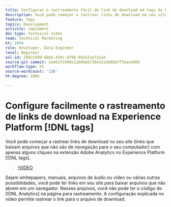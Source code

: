 ```yaml
---
title: Configurar o rastreamento fácil de link de download em tags da Experience Platform
description: Você pode começar a rastrear links de download em seu site (links que baixam arquivos que não são do navegador para sua máquina) com apenas alguns cliques na extensão do Adobe Analytics em tags da Experience Platform.
feature: Tags
topics: Development
activity: implement
doc-type: technical video
team: Technical Marketing
kt: 1844
role: Developer, Data Engineer
level: Beginner
exl-id: 28822d90-6bbb-43dc-bf98-892e21e71a1d
source-git-commit: 5a462f1990e12089eb738432a568bbfffbaa4d68
workflow-type: ht
source-wordcount: '136'
ht-degree: 100%

---
```


# Configure facilmente o rastreamento de links de download na Experience Platform [!DNL tags]

Você pode começar a rastrear links de download no seu site (links que baixam arquivos que não são de navegação para o seu computador) com apenas alguns cliques na extensão Adobe Analytics no Experience Platform [!DNL tags].

>[!VIDEO](https://video.tv.adobe.com/v/25762/?quality=12&learn=on)

Sejam whitepapers, manuais, arquivos de áudio ou vídeo ou várias outras possibilidades, você pode ter links em seu site para baixar arquivos que não abrem em um navegador. Nesses arquivos, você não pode ter o código do [!DNL Analytics] na página para rastreamento. A configuração explicada no vídeo permite rastrear o link para o arquivo de download.

